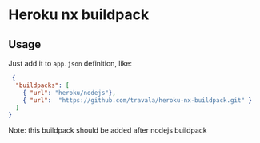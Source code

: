 # Heroku nx buildpack

## Usage

Just add it to `app.json` definition, like:

```json
 {
  "buildpacks": [
    { "url": "heroku/nodejs"},
    { "url":  "https://github.com/travala/heroku-nx-buildpack.git" }
  ]
}
```

Note: this buildpack should be added after nodejs buildpack